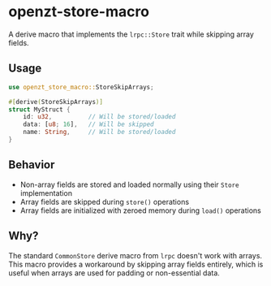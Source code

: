 # openzt-store-macro

A derive macro that implements the `lrpc::Store` trait while skipping array fields.

## Usage

```rust
use openzt_store_macro::StoreSkipArrays;

#[derive(StoreSkipArrays)]
struct MyStruct {
    id: u32,          // Will be stored/loaded
    data: [u8; 16],   // Will be skipped
    name: String,     // Will be stored/loaded
}
```

## Behavior

- Non-array fields are stored and loaded normally using their `Store` implementation
- Array fields are skipped during `store()` operations
- Array fields are initialized with zeroed memory during `load()` operations

## Why?

The standard `CommonStore` derive macro from `lrpc` doesn't work with arrays. This macro provides a workaround by skipping array fields entirely, which is useful when arrays are used for padding or non-essential data.